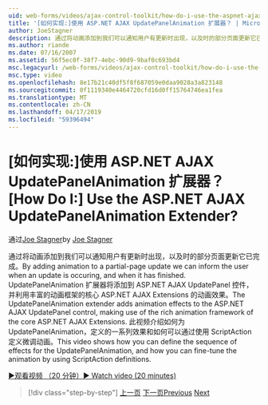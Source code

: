 ```yaml
---
uid: web-forms/videos/ajax-control-toolkit/how-do-i-use-the-aspnet-ajax-updatepanelanimation-extender
title: '[如何实现:]使用 ASP.NET AJAX UpdatePanelAnimation 扩展器？ | Microsoft Docs'
author: JoeStagner
description: 通过将动画添加到我们可以通知用户有更新时出现，以及时的部分页面更新它已完成。 UpdatePanelAnimation 扩展器...
ms.author: riande
ms.date: 07/16/2007
ms.assetid: 56f5ec0f-38f7-4ebc-90d9-9baf0c693bd4
msc.legacyurl: /web-forms/videos/ajax-control-toolkit/how-do-i-use-the-aspnet-ajax-updatepanelanimation-extender
msc.type: video
ms.openlocfilehash: 8e17b21c40df5f8f687059e0daa9028a3a823148
ms.sourcegitcommit: 0f1119340e4464720cfd16d0ff15764746ea1fea
ms.translationtype: MT
ms.contentlocale: zh-CN
ms.lasthandoff: 04/17/2019
ms.locfileid: "59396494"
---
```

# <a name="how-do-i-use-the-aspnet-ajax-updatepanelanimation-extender"></a><span data-ttu-id="50669-105">[如何实现:]使用 ASP.NET AJAX UpdatePanelAnimation 扩展器？</span><span class="sxs-lookup"><span data-stu-id="50669-105">[How Do I:] Use the ASP.NET AJAX UpdatePanelAnimation Extender?</span></span>

<span data-ttu-id="50669-106">通过[Joe Stagner](https://github.com/JoeStagner)</span><span class="sxs-lookup"><span data-stu-id="50669-106">by [Joe Stagner](https://github.com/JoeStagner)</span></span>

<span data-ttu-id="50669-107">通过将动画添加到我们可以通知用户有更新时出现，以及时的部分页面更新它已完成。</span><span class="sxs-lookup"><span data-stu-id="50669-107">By adding animation to a partial-page update we can inform the user when an update is occuring, and when it has finished.</span></span> <span data-ttu-id="50669-108">UpdatePanelAnimation 扩展器将添加到 ASP.NET AJAX UpdatePanel 控件，并利用丰富的动画框架的核心 ASP.NET AJAX Extensions 的动画效果。</span><span class="sxs-lookup"><span data-stu-id="50669-108">The UpdatePanelAnimation extender adds animation effects to the ASP.NET AJAX UpdatePanel control, making use of the rich animation framework of the core ASP.NET AJAX Extensions.</span></span> <span data-ttu-id="50669-109">此视频介绍如何为 UpdatePanelAnimation，定义的一系列效果和如何可以通过使用 ScriptAction 定义微调动画。</span><span class="sxs-lookup"><span data-stu-id="50669-109">This video shows how you can define the sequence of effects for the UpdatePanelAnimation, and how you can fine-tune the animation by using ScriptAction definitions.</span></span>

[<span data-ttu-id="50669-110">&#9654;观看视频 （20 分钟）</span><span class="sxs-lookup"><span data-stu-id="50669-110">&#9654; Watch video (20 minutes)</span></span>](https://channel9.msdn.com/Blogs/ASP-NET-Site-Videos/how-do-i-use-the-aspnet-ajax-updatepanelanimation-extender)

> [!div class="step-by-step"]
> <span data-ttu-id="50669-111">[上一页](how-do-i-use-the-aspnet-ajax-slideshow-extender.md)
> [下一页](how-do-i-the-ajax-toolkit-reorder-control.md)</span><span class="sxs-lookup"><span data-stu-id="50669-111">[Previous](how-do-i-use-the-aspnet-ajax-slideshow-extender.md)
[Next](how-do-i-the-ajax-toolkit-reorder-control.md)</span></span>

